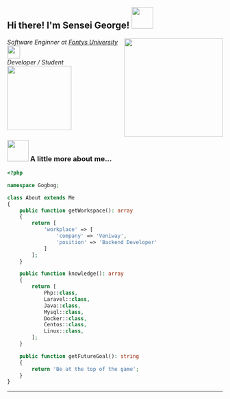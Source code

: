 <h2> Hi there! I'm Sensei George! <img src="https://media0.giphy.com/media/oe2xrueDbEbsCTd1iT/giphy.gif?cid=ecf05e47ayooqsbrd6lw3i6sja2b3dy39d7prucmp45k3xjm&rid=giphy.gif" width="50"></h2>
<img align='right' src="https://media4.giphy.com/media/PiQejEf31116URju4V/giphy.gif?cid=ecf05e47l7tqpnkal0ajb1gxtptrm0b8ragkcwh4de3w6qa2&rid=giphy.gif" width="230">
<p><em>Software Enginner at <a href="https://fontys.edu/">Fontys University</a><img src="https://i.giphy.com/media/Lka9lcOAdjgcqyTnJt/giphy.webp" width="30"></br>Developer / Student <img src="https://media1.giphy.com/media/dyAnngHb30dDdiaW3x/giphy.gif" width="150"> 
</em></p>


### <img src="https://media1.giphy.com/media/PMExYMdOHKfa6GU32L/giphy.gif" width="50"> A little more about me...  

```php
<?php

namespace Gogbog;

class About extends Me
{
    public function getWorkspace(): array
    {
        return [
            'workplace' => [
                'company' => 'Veniway',
                'position' => 'Backend Developer'         
            ]
        ];
    }

    public function knowledge(): array
    {
        return [
            Php::class,
            Laravel::class,
            Java::class,
            Mysql::class,
            Docker::class,
            Centos::class,
            Linux::class,
        ];
    }

    public function getFutureGoal(): string
    {
        return 'Be at the top of the game';
    }
}
```


---
